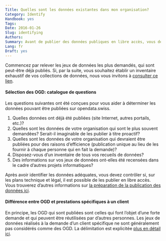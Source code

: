 ```yaml
---
Title: Quelles sont les données existantes dans mon organisation?
Category: Identify
Handbook: yes
Tags:
Date: 2016-01-26
Slug: identifying
Authors:
Summary: Avant de publier des données publiques en libre accès, vous devez savoir quelles données sont disponibles au sein de votre organisation. Idéalement, vous disposeriez d’un inventaire de tous les jeux de données de votre organisation, mais ce n’est pas indispensable.
Lang: fr
Draft: yes
---
```


Commencez par relever les jeux de données les plus demandés, qui sont peut-être déjà publiés. Si, par la suite, vous souhaitez établir un inventaire exhaustif de vos collections de données, nous vous invitons à [consulter ce lien](/fr/identify/inventory).

#### Sélection des OGD: catalogue de questions

Les questions suivantes ont été conçues pour vous aider à déterminer les données pouvant être publiées sur opendata.swiss.

1. Quelles données ont déjà été publiées (site Internet, autres portails, etc.)?
2. Quelles sont les données de votre organisation qui sont le plus souvent demandées? Serait-il imaginable de les publier à titre proactif?
3. Quelles sont les données de votre organisation qui devraient être publiées pour des raisons d’efficience (publication unique au lieu de les fournir à chaque personne qui en fait la demande)?
4. Disposez-vous d’un inventaire de tous vos recueils de données?
5. Des informations sur vos jeux de données ont-elles été recensées dans le cadre d’autres projets informatiques?

Après avoir identifier les données adéquates, vous devez contrôler si, sur les plans technique et légal, il est possible de les publier en libre accès. Vous trouverez d’autres informations sur [la préparation de la publication des données ici](/fr/category/prepare).

#### Différence entre OGD et prestations spécifiques à un client

En principe, les OGD qui sont publiées sont celles qui font l’objet d’une forte demande et qui peuvent être réutilisées par d’autres personnes. Les jeux de données réalisés à la demande d’un client spécifique ne sont généralement pas considérés comme des OGD. La délimitation est explicitée [plus en détail ici](/fr/library/bericht-abgrenzung-leistungen).
